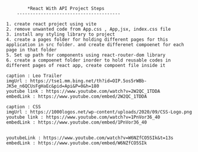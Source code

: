 

            *React With API Project Steps
        ---------------------------------------

    1. create react project using vite
    2. remove unwanted code from App.css , App,jsx, index.css file
    3. install any styling library to project
    4. create a pages folder for holding different pages for this application in src folder. and create differenet compoenet for each page in that folder
    5. Set up path for components using react-router-dom library
    6. create a compoenet folder inorder to hold reusable codes in different pages of react app, create compoent file inside it

    caption : Leo Trailer
    imgUrl : https://tse1.mm.bing.net/th?id=OIP.5os5rWBb-JK5e_n6QCUsFgHaEc&pid=Api&P=0&h=180
    youtube link : https://www.youtube.com/watch?v=2W2QC_1TDDA
    embedLink : https://www.youtube.com/embed/2W2QC_1TDDA

    caption : CSS 
    imgUrl : https://1000logos.net/wp-content/uploads/2020/09/CSS-Logo.png
    youtube link : https://www.youtube.com/watch?v=1PnVor36_40
    embedLink : https://www.youtube.com/embed/1PnVor36_40


    youtubeLink : https://www.youtube.com/watch?v=W6NZfCO5SIk&t=13s
    embedLink : https://www.youtube.com/embed/W6NZfCO5SIk


   
